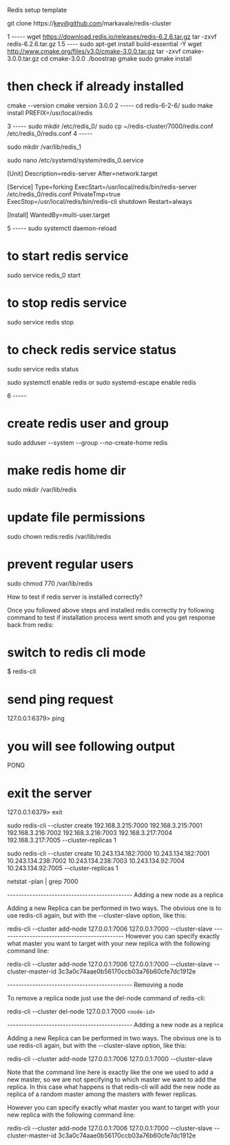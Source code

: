 Redis setup template

git clone https://key@github.com/markavale/redis-cluster

1 -----
wget https://download.redis.io/releases/redis-6.2.6.tar.gz
tar -zxvf redis-6.2.6.tar.gz
1.5 ----
sudo apt-get install build-essential  -Y
wget http://www.cmake.org/files/v3.0/cmake-3.0.0.tar.gz
tar -zxvf cmake-3.0.0.tar.gz
cd cmake-3.0.0
./boostrap
gmake
sudo gmake install
# then check if already installed
cmake --version
cmake version 3.0.0
2 -----
cd redis-6-2-6/
sudo make install PREFIX=/usr/local/redis

3 -----
sudo mkdir /etc/redis_0/
sudo cp ~/redis-cluster/7000/redis.conf /etc/redis_0/redis.conf
4 -----

sudo mkdir /var/lib/redis_1

sudo nano /etc/systemd/system/redis_0.service



[Unit]
Description=redis-server
After=network.target

[Service]
Type=forking
ExecStart=/usr/local/redis/bin/redis-server /etc/redis_0/redis.conf
PrivateTmp=true
ExecStop=/usr/local/redis/bin/redis-cli shutdown
Restart=always

[Install]
WantedBy=multi-user.target

5 -----
sudo systemctl daemon-reload
# to start redis service
sudo service redis_0 start

# to stop redis service
sudo service redis stop

# to check redis service status
sudo service redis status​

sudo systemctl enable redis​
or
sudo systemd-escape enable redis​

6 -----
# create redis user and group
sudo adduser --system --group --no-create-home redis

# make redis home dir
sudo mkdir /var/lib/redis

# update file permissions
sudo chown redis:redis /var/lib/redis

# prevent regular users
sudo chmod 770 /var/lib/redis​


How to test if redis server is installed correctly?

Once you followed above steps and installed redis correctly try following command to test if installation process went smoth and you get response back from redis:

# switch to redis cli mode
$ redis-cli

# send ping request
127.0.0.1:6379> ping

# you will see following output
PONG

# exit the server
127.0.0.1:6379> exit​



sudo redis-cli --cluster create 192.168.3.215:7000 192.168.3.215:7001 192.168.3.216:7002 192.168.3.216:7003 192.168.3.217:7004 192.168.3.217:7005 --cluster-replicas 1

sudo redis-cli --cluster create 10.243.134.182:7000 10.243.134.182:7001 10.243.134.238:7002 10.243.134.238:7003 10.243.134.92:7004 10.243.134.92:7005 --cluster-replicas 1


netstat -plan | grep 7000


*---------------------------------------------*
Adding a new node as a replica

Adding a new Replica can be performed in two ways. The obvious one is to use redis-cli again, but with the --cluster-slave option, like this:

redis-cli --cluster add-node 127.0.0.1:7006 127.0.0.1:7000 --cluster-slave
*---------------------------------------------*
However you can specify exactly what master you want to target with your new replica with the following command line:

redis-cli --cluster add-node 127.0.0.1:7006 127.0.0.1:7000 --cluster-slave --cluster-master-id 3c3a0c74aae0b56170ccb03a76b60cfe7dc1912e

*---------------------------------------------*
Removing a node

To remove a replica node just use the del-node command of redis-cli:

redis-cli --cluster del-node 127.0.0.1:7000 `<node-id>`

*---------------------------------------------*
Adding a new node as a replica

Adding a new Replica can be performed in two ways. The obvious one is to use redis-cli again, but with the --cluster-slave option, like this:

redis-cli --cluster add-node 127.0.0.1:7006 127.0.0.1:7000 --cluster-slave

Note that the command line here is exactly like the one we used to add a new master, so we are not specifying to which master we want to add the replica. In this case what happens is that redis-cli will add the new node as replica of a random master among the masters with fewer replicas.

However you can specify exactly what master you want to target with your new replica with the following command line:

redis-cli --cluster add-node 127.0.0.1:7006 127.0.0.1:7000 --cluster-slave --cluster-master-id 3c3a0c74aae0b56170ccb03a76b60cfe7dc1912e




